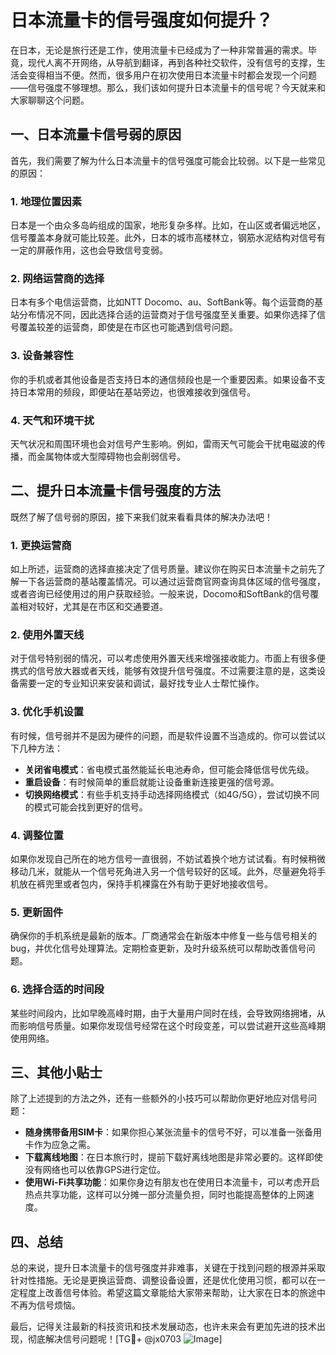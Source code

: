 # 日本流量卡的信号强度如何提升？

在日本，无论是旅行还是工作，使用流量卡已经成为了一种非常普遍的需求。毕竟，现代人离不开网络，从导航到翻译，再到各种社交软件，没有信号的支撑，生活会变得相当不便。然而，很多用户在初次使用日本流量卡时都会发现一个问题——信号强度不够理想。那么，我们该如何提升日本流量卡的信号呢？今天就来和大家聊聊这个问题。

## 一、日本流量卡信号弱的原因

首先，我们需要了解为什么日本流量卡的信号强度可能会比较弱。以下是一些常见的原因：

### 1. 地理位置因素
日本是一个由众多岛屿组成的国家，地形复杂多样。比如，在山区或者偏远地区，信号覆盖本身就可能比较差。此外，日本的城市高楼林立，钢筋水泥结构对信号有一定的屏蔽作用，这也会导致信号变弱。

### 2. 网络运营商的选择
日本有多个电信运营商，比如NTT Docomo、au、SoftBank等。每个运营商的基站分布情况不同，因此选择合适的运营商对于信号强度至关重要。如果你选择了信号覆盖较差的运营商，即使是在市区也可能遇到信号问题。

### 3. 设备兼容性
你的手机或者其他设备是否支持日本的通信频段也是一个重要因素。如果设备不支持日本常用的频段，即便站在基站旁边，也很难接收到强信号。

### 4. 天气和环境干扰
天气状况和周围环境也会对信号产生影响。例如，雷雨天气可能会干扰电磁波的传播，而金属物体或大型障碍物也会削弱信号。

## 二、提升日本流量卡信号强度的方法

既然了解了信号弱的原因，接下来我们就来看看具体的解决办法吧！

### 1. 更换运营商
如上所述，运营商的选择直接决定了信号质量。建议你在购买日本流量卡之前先了解一下各运营商的基站覆盖情况。可以通过运营商官网查询具体区域的信号强度，或者咨询已经使用过的用户获取经验。一般来说，Docomo和SoftBank的信号覆盖相对较好，尤其是在市区和交通要道。

### 2. 使用外置天线
对于信号特别弱的情况，可以考虑使用外置天线来增强接收能力。市面上有很多便携式的信号放大器或者天线，能够有效提升信号强度。不过需要注意的是，这类设备需要一定的专业知识来安装和调试，最好找专业人士帮忙操作。

### 3. 优化手机设置
有时候，信号弱并不是因为硬件的问题，而是软件设置不当造成的。你可以尝试以下几种方法：
- **关闭省电模式**：省电模式虽然能延长电池寿命，但可能会降低信号优先级。
- **重启设备**：有时候简单的重启就能让设备重新连接更强的信号源。
- **切换网络模式**：有些手机支持手动选择网络模式（如4G/5G），尝试切换不同的模式可能会找到更好的信号。

### 4. 调整位置
如果你发现自己所在的地方信号一直很弱，不妨试着换个地方试试看。有时候稍微移动几米，就能从一个信号死角进入另一个信号较好的区域。此外，尽量避免将手机放在裤兜里或者包内，保持手机裸露在外有助于更好地接收信号。

### 5. 更新固件
确保你的手机系统是最新的版本。厂商通常会在新版本中修复一些与信号相关的bug，并优化信号处理算法。定期检查更新，及时升级系统可以帮助改善信号问题。

### 6. 选择合适的时间段
某些时间段内，比如早晚高峰时期，由于大量用户同时在线，会导致网络拥堵，从而影响信号质量。如果你发现信号经常在这个时段变差，可以尝试避开这些高峰期使用网络。

## 三、其他小贴士

除了上述提到的方法之外，还有一些额外的小技巧可以帮助你更好地应对信号问题：

- **随身携带备用SIM卡**：如果你担心某张流量卡的信号不好，可以准备一张备用卡作为应急之需。
- **下载离线地图**：在日本旅行时，提前下载好离线地图是非常必要的。这样即使没有网络也可以依靠GPS进行定位。
- **使用Wi-Fi共享功能**：如果你身边有朋友也在使用日本流量卡，可以考虑开启热点共享功能，这样可以分摊一部分流量负担，同时也能提高整体的上网速度。

## 四、总结

总的来说，提升日本流量卡的信号强度并非难事，关键在于找到问题的根源并采取针对性措施。无论是更换运营商、调整设备设置，还是优化使用习惯，都可以在一定程度上改善信号体验。希望这篇文章能给大家带来帮助，让大家在日本的旅途中不再为信号烦恼。

最后，记得关注最新的科技资讯和技术发展动态，也许未来会有更加先进的技术出现，彻底解决信号问题呢！[TG💪+ @jx0703 ![Image](https://github.com/user-attachments/assets/dbca1d08-cadb-493c-b0ec-ad6f7a83f270)]